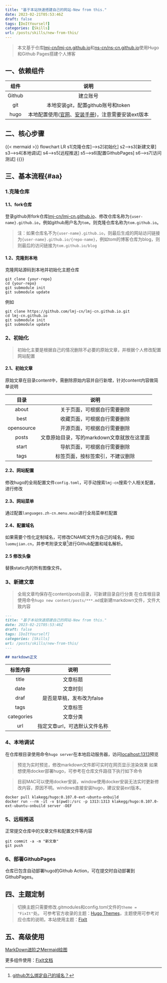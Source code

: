 ```yaml
---
title: "基于本站快速搭建自己的网站-New from this."
date: 2023-02-21T05:53:46Z
draft: false
tags: [DoItYourself]
categories: [Skills]
url: /posts/skills/new-from-this/
---
```


> 本文基于仓库[lmj-cn/lmj-cn.github.io](https://github.com/lmj-cn/lmj-cn.github.io)和[ns-cn/ns-cn.github.io](https://github.com/ns-cn/ns-cn.github.io)使用Hugo和Github Pages搭建个人博客

## 一、依赖组件
|组件|说明|
|:---:|:---:|
|Github|建立账号|
|git|本地安装git，配置github账号和token|
|hugo|本地配置使用([官网](https://gohugo.io/)、[安装手册](https://gohugo.io/installation/))，注意需要安装ext版本|
## 二、核心步骤
{{< mermaid >}}
flowchart LR
    s1[克隆仓库]-->s2[初始化]
    s2-->s3[新建文章]
    s3-->s4[本地调试]
    s4-->s5[远程推送]
    s5-->s6[配置GithubPages]
    s6-->s7[访问测试]
{{</mermaid>}}

## 三、基本流程{#aa}
### 1.克隆仓库
#### 1.1、fork仓库
登录github并fork仓库[lmj-cn/lmj-cn.github.io](https://github.com/lmj-cn/lmj-cn.github.io)、修改仓库名称为`{user-name}.github.io`，例如github用户名为`tom`，则克隆仓库名称为`tom.github.io`。
> 注：如果仓库名不为`{user-name}.github.io`，则最后生成的网站访问链接为`{user-name}.github.io/{repo-name}`，例如tom的博客仓库为blog，则则最后的访问链接为`tom.github.io/blog`
#### 1.2、克隆到本地

克隆网站源码到本地并初始化主题仓库

```shell
git clone {your-repo}
cd {your-repo}
git submodule init
git submodule update
```

例如

```shell
git clone https://github.com/lmj-cn/lmj-cn.github.io.git
cd lmj-cn.github.io
git submodule init
git submodule update
```

### 2、初始化

> 初始化主要是根据自己的情况删除不必要的原始文章，并根据个人修改配置网站配置
#### 2.1、初始文章

原始文章在目录content中，需删除原始内容并自行新增，针对content内容做简单说明

|目录|说明|
|:---:|:---:|
|about|关于页面，可根据自行需要删除|
|best|收藏页面，可根据自行需要删除|
|opensource|开源页面，可根据自行需要删除|
|posts|文章原始目录，写的markdown文章就放在这里面|
|start|导航页面，可根据自行需要删除|
|tags|标签页面，按标签索引，不建议删除|

#### 2.2、网站配置

修改hugo的全局配置文件`config.toml`，可手动搜索`lmj-cn`搜索个人相关配置，进行修改

#### 2.3、网站菜单

通过配置`languages.zh-cn.menu.main`进行全局菜单栏配置

#### 2.4、配置域名

如果需要个性化定制域名，可修改CNAME文件为自己的域名，例如`luomujian.cn`，并参考附录文章[^1]进行Github配置和域名解析。

#### 2.5 修改头像

替换static内的所有图像文件。

### 3、新建文章

> 全局文章均保存在content/posts目录，可新建目录自行分类
在仓库根目录使用命令`hugo new content/posts/***.md`或新建markdown文件，文件大致内容

```markdown
---
title: "基于本站快速搭建自己的网站-New from this."
date: 2023-02-21T05:53:46Z
draft: false
tags: [DoItYourself]
categories: [Skills]
url: /posts/skills/new-from-this/
---

## markdown正文
```

|标签内容|说明|
|:---:|:---:|
|title|文章标题|
|date|文章时刻|
|draf|是否是草稿，发布改为false|
|tags|文章标签|
|categories|文章分类|
|url|指定文章url，可选默认文件名称|

### 4、本地调试

在仓库根目录使用命令`hugo server`在本地启动服务器，访问[localhost:1313](http://localhost:1313/)预览

> 预览为实时预览，修改markdown文件即可实时在网页显示渲染效果
如果想使用docker部署hugo，可参考在仓库文件路径下执行如下命令

> 目前MAC可以使用docker安装，window使用docker安装无法实时更新修改内容，原因不明。windows直接安装hugo，建议安装ext版本。
```shell
docker pull klakegg/hugo:0.107.0-ext-ubuntu-onbuild
docker run --rm -it -v $(pwd):/src -p 1313:1313 klakegg/hugo:0.107.0-ext-ubuntu-onbuild server -DEF
```

### 5、远程推送

正常提交仓库中的文章文件和配置文件等内容

```shell
git commit -a -m "新文章"
git push
```

### 6、部署GithubPages

仓库已包含自动部署hugo的Github Action，可在提交时自动部署到GithubPages。

## 四、主题定制
> 切换主题只需要修改.gitmodules和config.toml文件的`theme = "FixIt"`处。
可参考官方收录的主题：[Hugo Themes](https://themes.gohugo.io/)，主题使用可参考对应仓库的说明，本站使用主题：[FixIt](https://github.com/hugo-fixit/FixIt)

## 五、高级使用

[MarkDown进阶之Mermaid绘图](/posts/thinreadline/graph-with-markdown/)

更多组件使用：[FixIt文档](https://fixit.lruihao.cn/zh-cn/)

[^1]: [github怎么绑定自己的域名？](https://www.zhihu.com/question/31377141)
